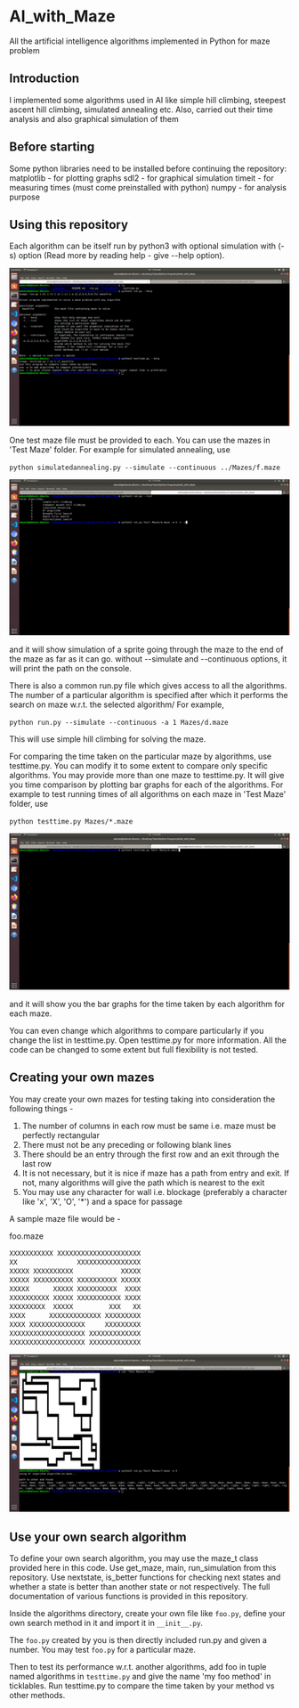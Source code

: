 # AI_with_Maze
All the artificial intelligence algorithms implemented in Python for maze problem

## Introduction
I implemented some algorithms used in AI like simple hill climbing, steepest ascent hill climbing, simulated annealing etc. Also, carried out their time analysis and also graphical simulation of them

## Before starting
Some python libraries need to be installed before continuing the repository:
matplotlib - for plotting graphs
sdl2 - for graphical simulation 
timeit - for measuring times (must come preinstalled with python)
numpy - for analysis purpose

## Using this repository
Each algorithm can be itself run by python3 with optional simulation with (-s) option (Read more by reading help - give --help option). 

![help.ong](media/help.png)

One test maze file must be provided to each. You can use the mazes in 'Test Maze' folder. 
For example for simulated annealing, use

`python simulatedannealing.py --simulate --continuous ../Mazes/f.maze`

![simulation_example](media/run.gif)

and it will show simulation of a sprite going through the maze to the end of the maze as far as it can go.
without --simulate and --continuous options, it will print the path on the console.

There is also a common run.py file which gives access to all the algorithms. The number of a particular algorithm is specified after which it performs the search on maze w.r.t. the selected algorithm/ For example,

`python run.py --simulate --continuous -a 1 Mazes/d.maze`

This will use simple hill climbing for solving the maze.

For comparing the time taken on the particular maze by algorithms, use testtime.py. You can modify it to some extent to compare only specific algorithms. You may provide more than one maze to testtime.py. It will give you time comparison by plotting bar graphs for each of the algorithms.
For example to test running times of all algorithms on each maze in 'Test Maze' folder, use

`python testtime.py Mazes/*.maze`

![testtime.py](media/testtime.gif)

and it will show you the bar graphs for the time taken by each algorithm for each maze.

You can even change which algorithms to compare particularly if you change the list in testtime.py. Open testtime.py for more information. All the code can be changed to some extent but full flexibility is not tested.

## Creating your own mazes
You may create your own mazes for testing taking into consideration the following things - 
1. The number of columns in each row must be same i.e. maze must be perfectly rectangular
2. There must not be any preceding or following blank lines
3. There should be an entry through the first row and an exit through the last row
4. It is not necessary, but it is nice if maze has a path from entry and exit. If not, many algorithms will give the path which is nearest to the exit
5. You may use any character for wall i.e. blockage (preferably a character like 'x', 'X', 'O', '*') and a space for passage

A sample maze file would be - 

foo.maze
```
XXXXXXXXXXX XXXXXXXXXXXXXXXXXXXXX
XX               XXXXXXXXXXXXXXXX
XXXXX XXXXXXXXXX            XXXXX
XXXXX XXXXXXXXXX XXXXXXXXXX XXXXX
XXXXX      XXXXX XXXXXXXXXX  XXXX
XXXXXXXXXX XXXXX XXXXXXXXXXX XXXX
XXXXXXXXX  XXXXX         XXX   XX
XXXX      XXXXXXXXXXXXX XXXXXXXXX
XXXX XXXXXXXXXXXXXX     XXXXXXXXX
XXXXXXXXXXXXXXXXXXX XXXXXXXXXXXXX
XXXXXXXXXXXXXXXXXXX XXXXXXXXXXXXX
```

![mazefile](media/nosimulation.png)

## Use your own search algorithm
To define your own search algorithm, you may use the maze_t class provided here in this code. Use get_maze, main, run_simulation from this repository. Use nextstate, is_better functions for checking next states and whether a state is better than another state or not respectively. The full documentation of various functions is provided in this repository.

Inside the algorithms directory, create your own file like `foo.py`, define your own search method in it and import it in `__init__.py`.

The `foo.py` created by you is then directly included run.py and given a number. You may test `foo.py` for a particular maze.

Then to test its performance w.r.t. another algorithms, add foo in tuple named algorithms in `testtime.py` and give the name 'my foo method' in ticklables. Run testtime.py to compare the time taken by your method vs other methods. 